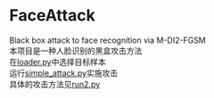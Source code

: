 # FaceAttack
Black box attack to face recognition via M-DI2-FGSM  
本项目是一种人脸识别的黑盒攻击方法  
在[loader.py](https://github.com/zeng9820/FaceAttack/blob/main/loader.py)中选择目标样本  
运行[simple_attack.py](https://github.com/zeng9820/FaceAttack/blob/main/simple_attack.py)实施攻击  
具体的攻击方法见[run2.py](https://github.com/zeng9820/FaceAttack/blob/main/run2.py)
